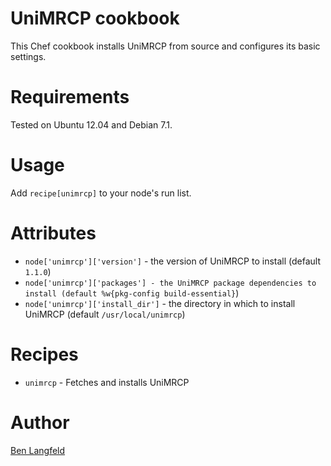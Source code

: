 # UniMRCP cookbook

This Chef cookbook installs UniMRCP from source and configures its basic settings.

# Requirements

Tested on Ubuntu 12.04 and Debian 7.1.

# Usage

Add `recipe[unimrcp]` to your node's run list.

# Attributes

* `node['unimrcp']['version']` - the version of UniMRCP to install (default `1.1.0`)
* `node['unimrcp']['packages'] - the UniMRCP package dependencies to install (default %w{pkg-config build-essential}`)
* `node['unimrcp']['install_dir']` - the directory in which to install UniMRCP (default `/usr/local/unimrcp`)

# Recipes

* `unimrcp` - Fetches and installs UniMRCP

# Author

[Ben Langfeld](@benlangfeld)
